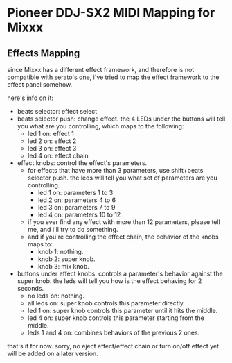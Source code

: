 # Pioneer DDJ-SX2 MIDI Mapping for Mixxx

## Effects Mapping

since Mixxx has a different effect framework, and therefore is not compatible with serato's one, i've tried to map the effect framework to the effect panel somehow.

here's info on it:

- beats selector: effect select
- beats selector push: change effect. the 4 LEDs under the buttons will tell you what are you controlling, which maps to the following:
  - led 1 on: effect 1
  - led 2 on: effect 2
  - led 3 on: effect 3
  - led 4 on: effect chain
- effect knobs: control the effect's parameters.
  - for effects that have more than 3 parameters, use shift+beats selector push.
    the leds will tell you what set of parameters are you controlling.
    - led 1 on: parameters 1 to 3
    - led 2 on: parameters 4 to 6
    - led 3 on: parameters 7 to 9
    - led 4 on: parameters 10 to 12
  - if you ever find any effect with more than 12 parameters, please tell me, and i'll try to do something.
  - and if you're controlling the effect chain, the behavior of the knobs maps to:
    - knob 1: nothing.
    - knob 2: super knob.
    - knob 3: mix knob.
- buttons under effect knobs: controls a parameter's behavior against the super knob. the leds will tell you how is the effect behaving for 2 seconds.
  - no leds on: nothing.
  - all leds on: super knob controls this parameter directly.
  - led 1 on: super knob controls this parameter until it hits the middle.
  - led 4 on: super knob controls this parameter starting from the middle.
  - leds 1 and 4 on: combines behaviors of the previous 2 ones.

that's it for now. sorry, no eject effect/effect chain or turn on/off effect yet. will be added on a later version.
